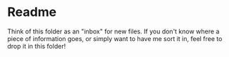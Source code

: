 # Readme

Think of this folder as an "inbox" for new files. If you don't know where a piece of information goes, or simply want to have me sort it in, feel free to drop it in this folder!